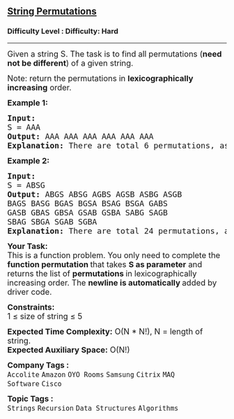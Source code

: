 <h2><a href="https://www.geeksforgeeks.org/problems/permutations-of-a-given-string-1587115620/1">String Permutations</a></h2><h3>Difficulty Level : Difficulty: Hard</h3><hr><div class="problems_problem_content__Xm_eO"><p><span style="font-size: 18px;">Given a string S. The task is to find all permutations (<strong>need not be different</strong>) of a given string.</span></p>
<p><span style="font-size: 18px;">Note: return the permutations in </span><span style="font-size: 18px;"><strong>lexicographically increasing</strong> order.</span></p>
<p><span style="font-size: 18px;"><strong>Example 1:</strong></span></p>
<pre><span style="font-size: 18px;"><strong>Input:
</strong>S = AAA
<strong>Output: </strong>AAA AAA AAA AAA AAA AAA<br><strong>Explanation:</strong> There are total 6 permutations, as given in the output.</span>
</pre>
<p><span style="font-size: 18px;"><strong>Example 2:</strong></span></p>
<pre><span style="font-size: 18px;"><strong>Input:
</strong>S = ABSG
<strong>Output: </strong>ABGS ABSG AGBS AGSB ASBG ASGB
BAGS BASG BGAS BGSA BSAG BSGA GABS
GASB GBAS GBSA GSAB GSBA SABG SAGB
SBAG SBGA SGAB SGBA<br><strong>Explanation:</strong> There are total 24 permutations, as given in the output.</span></pre>
<p><strong><span style="font-size: 18px;">Your Task:</span></strong><br><span style="font-size: 18px;">This is a function problem. You only need to complete the <strong>function permutation </strong>that takes <strong>S as parameter</strong> and returns&nbsp;the list of&nbsp;<strong>permutations </strong>in lexicographically increasing&nbsp;order. The <strong>newline is automatically </strong>added by driver code.</span></p>
<p><span style="font-size: 18px;"><strong>Constraints:</strong><br>1 ≤ size of string ≤ 5</span></p>
<p><span style="font-size: 18px;"><strong>Expected Time Complexity:</strong>&nbsp;O(N * N!), N = length of string.<br><strong>Expected Auxiliary Space:</strong> O(</span><span style="font-size: 18px;">N!</span><span style="font-size: 18px;">)</span></p></div><p><span style=font-size:18px><strong>Company Tags : </strong><br><code>Accolite</code>&nbsp;<code>Amazon</code>&nbsp;<code>OYO Rooms</code>&nbsp;<code>Samsung</code>&nbsp;<code>Citrix</code>&nbsp;<code>MAQ Software</code>&nbsp;<code>Cisco</code>&nbsp;<br><p><span style=font-size:18px><strong>Topic Tags : </strong><br><code>Strings</code>&nbsp;<code>Recursion</code>&nbsp;<code>Data Structures</code>&nbsp;<code>Algorithms</code>&nbsp;